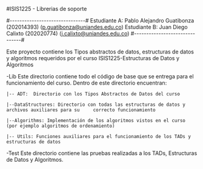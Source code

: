 #ISIS1225 - Librerias de soporte

#-------------------------------#
Estudiante A: Pablo Alejandro Guatibonza (202014393) (p.guatibonza@uniandes.edu.co) 
Estudiante B: Juan Diego Calixto (202020774) (j.calixto@uniandes.edu.co)
#-------------------------------#

Este proyecto contiene los Tipos abstractos de datos, estructuras de datos y algoritmos requeridos por el curso ISIS1225-Estructuras de Datos y Algoritmos

-Lib
Este directorio contiene todo el código de base que se entrega para el funcionamiento del curso.  Dentro de este directorio encuentran:
    
    |-- ADT:  Directorio con los Tipos Abstractos de Datos del curso

    |--DataStructures: Directorio con todas las estructuras de datos y archivos auxiliares para su     correcto funcionamiento

    |--Algorithms: Implementación de los algoritmos vistos en el curso (por ejemplo algoritmos de ordenamiento)

    |-- Utils: Funciones auxiliares para el funcionamiento de los TADs y estructuras de datos

-Test
Este directorio contiene las pruebas realizadas a los TADs, Estructuras de Datos y Algoritmos.


